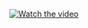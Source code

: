 
[![Watch the video](https://img.youtube.com/vi/CJ5nlVe0op4/maxresdefault.jpg)](https://youtu.be/CJ5nlVe0op4)
